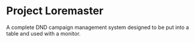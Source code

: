 # Project Loremaster
A complete DND campaign management system designed to be put into a table and used with a monitor. 
